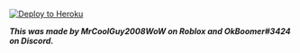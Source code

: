 
[![Deploy to Heroku](https://www.herokucdn.com/deploy/button.png)](https://heroku.com/deploy)

___This was made by MrCoolGuy2008WoW on Roblox and OkBoomer#3424 on Discord.___
